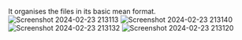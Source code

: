 It organises the files in its basic mean format.
![Screenshot 2024-02-23 213113](https://github.com/NJ120903/File_Organiser/assets/143824812/7598641a-515e-47f5-9985-c2aca2fe15bb)
![Screenshot 2024-02-23 213140](https://github.com/NJ120903/File_Organiser/assets/143824812/63121c3a-96c2-4e2f-9fdd-e6189b56f039)
![Screenshot 2024-02-23 213132](https://github.com/NJ120903/File_Organiser/assets/143824812/755ab7a6-5e54-492a-9df4-a5001619c2a5)
![Screenshot 2024-02-23 213120](https://github.com/NJ120903/File_Organiser/assets/143824812/133b1b95-8704-47c3-84d0-148840d17162)
